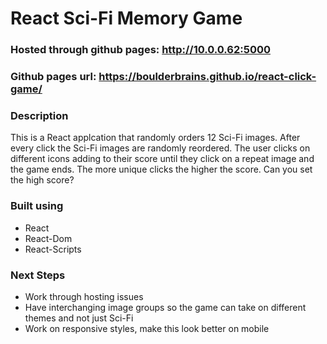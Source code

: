 # React Sci-Fi Memory Game
### Hosted through github pages: http://10.0.0.62:5000
### Github pages url: https://boulderbrains.github.io/react-click-game/

### Description
This is a React applcation that randomly orders 12 Sci-Fi images. After every click the Sci-Fi images are randomly reordered. The user clicks on different icons adding to their score until they click on a repeat image and the game ends. The more unique clicks the higher the score. Can you set the high score?

### Built using
- React
- React-Dom
- React-Scripts

### Next Steps
- Work through hosting issues
- Have interchanging image groups so the game can take on different themes and not just Sci-Fi
- Work on responsive styles, make this look better on mobile
